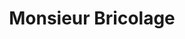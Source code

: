 ---
title: "Monsieur Bricolage"
url: /clermont-ferrand/monsieur-bricolage/
shop: à faire soi-même
---